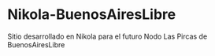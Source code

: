 Nikola-BuenosAiresLibre
=======================

Sitio desarrollado en Nikola para el futuro Nodo Las Pircas de BuenosAiresLibre
